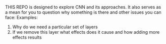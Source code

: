 THIS REPO is designed to explore CNN and its approaches. It also serves as a mean for you to question why something is there and other issues you can face:
  Examples:
  1) Why do we need a particular set of layers
  2) If we remove this layer what effects does it cause and how adding more effects results
